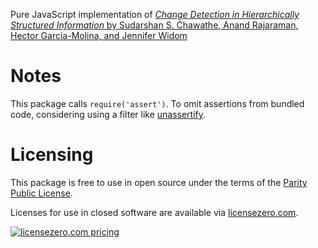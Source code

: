 Pure JavaScript implementation of [_Change Detection in Hierarchically Structured Information_ by Sudarshan S. Chawathe, Anand Rajaraman, Hector Garcia-Molina, and Jennifer Widom][paper]

[paper]: http://infolab.stanford.edu/c3/papers/html/tdiff3-8/tdiff3-8.html

# Notes

This package calls `require('assert')`.  To omit assertions from bundled code, considering using a filter like [unassertify](https://www.npmjs.com/package/unassertify).

# Licensing

This package is free to use in open source under the terms of the [Parity Public License](./LICENSE).

Licenses for use in closed software are available via [licensezero.com](https://licensezero.com).

[![licensezero.com pricing](https://licensezero.com/projects/6d3f67d4-af32-4959-abe3-dacd765484f3/badge.svg)](https://licensezero.com/projects/6d3f67d4-af32-4959-abe3-dacd765484f3)
